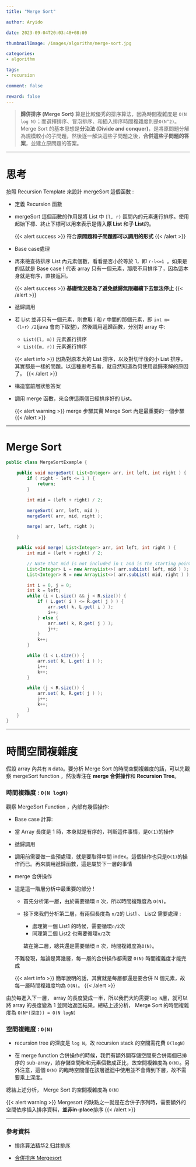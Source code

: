 ```yaml
---
title: "Merge Sort"

author: Aryido

date: 2023-09-04T20:03:48+08:00

thumbnailImage: /images/algorithm/merge-sort.jpg

categories:
- algorithm

tags:
- recursion

comment: false

reward: false
---
```

<!--BODY-->
> **歸併排序 (Merge Sort)** 算是比較優秀的排序算法，因為時間複雜度是 ```O(N log N)```；而選擇排序、冒泡排序、和插入排序時間複雜度則是```O(N^2)```。 Merge Sort 的基本思想是**分治法 (Divide and conquer)**，是將原問題分解為規模較小的子問題，然後逐一解決這些子問題之後，**合併這些子問題的答案**，並建立原問題的答案。

<!--more-->
---

# 思考
按照 Recursion Template 來設計 mergeSort 這個函數 :

- 定義 Recursion 函數
-
	mergeSort 這個函數的作用是將 List 中 ```[l, r)``` 區間內的元素進行排序。使用起始下標、終止下標可以用來表示是傳入**原 List** 和**子 List**的。

	{{< alert success >}}
符合**原問題和子問題都可以調用的形式**
	{{< /alert >}}

- Base case處理
-
  再來檢查待排序 List 內元素個數，看看是否小於等於 1，即  ```r-l<=1 ```。如果是的話就是 Base case ! 代表 array 只有一個元素，那麼不用排序了，因為這本身就是有序，直接返回。

	{{< alert success >}}
**基礎情況是為了避免遞歸無限繼續下去無法停止**
	{{< /alert >}}

- 遞歸調用
-
  若 List 並非只有一個元素，則會取 *l* 和 *r* 中間的那個元素，即  ```int m=（l+r）/2```(java 會向下取整)，然後調用遞歸函數，分別對 array 中:
    - ```List([l, m))``` 元素進行排序
    - ```List([m, r))``` 元素進行排序

	{{< alert info >}}
因為對原本大的 List 排序，以及對切半後的小 List 排序，其實都是一樣的問題。以這種思考去看，就自然知道為何使用遞歸來解的原因了。
	{{< /alert >}}


- 構造當前層狀態答案
-
  調用 merge 函數，來合併這兩個已經排序好的 List。

	{{< alert warning >}}
merge 步驟其實 Merge Sort 內是最重要的一個步驟
	{{< /alert >}}

---

# Merge Sort

```java
public class MergeSortExample {

	public void mergeSort( List<Integer> arr, int left, int right ) {
		if ( right - left <= 1 ) {
			return;
		}

		int mid = (left + right) / 2;

		mergeSort( arr, left, mid );
		mergeSort( arr, mid, right );

		merge( arr, left, right );

	}

	public void merge( List<Integer> arr, int left, int right ) {
		int mid = (left + right) / 2;

		// Note that mid is not included in L and is the starting point for R
		List<Integer> L = new ArrayList<>( arr.subList( left, mid ) );
		List<Integer> R = new ArrayList<>( arr.subList( mid, right ) );

		int i = 0, j = 0;
		int k = left;
		while (i < L.size() && j < R.size()) {
			if ( L.get( i ) <= R.get( j ) ) {
				arr.set( k, L.get( i ) );
				i++;
			} else {
				arr.set( k, R.get( j ) );
				j++;
			}
			k++;
		}

		while (i < L.size()) {
			arr.set( k, L.get( i ) );
			i++;
			k++;
		}

		while (j < R.size()) {
			arr.set( k, R.get( j ) );
			j++;
			k++;
		}
	}
}
```
---

# 時間空間複雜度
假設 array 內共有 ```N``` data。要分析 Merge Sort 的時間空間複雜度的話，可以先觀察 mergeSort function ，然後專注在 **merge 合併操作**和 **Recursion Tree**。

### 時間複雜度 : ```O(N logN)```

觀察 MergeSort Function ，內部有幾個操作:
- Base case 計算:
-
  當 Array 長度是 1 時，本身就是有序的，判斷這件事情，是```O(1)```的操作
- 遞歸調用
-
  調用前需要做一些預處理，就是要取得中間 index。這個操作也只是```O(1)```的操作而已。再來調用遞歸函數，這是屬於下一層的事情
- merge 合併操作
-
  這是這一階層分析中最重要的部分 !

	- 首先分析第一層，由於需要循環 n 次，所以時間複雜度為 ```O(N)```。
	- 接下來我們分析第二層，有兩個長度為 ```n/2```的 List1 、 List2 需要處理 :
    	- 處理第一個  List1 的時候，需要循環```n/2```次
    	- 同理第二個 List2 也需要循環```n/2```次

		故在第二層，總共還是需要循環 n 次，時間複雜度為```O(N)```。

	不難發現，無論是第幾層，每一層的合併操作都需要 ```O(N)``` 時間複雜度才能完成

	{{< alert info >}}
簡單說明的話，其實就是每層都還是要合併 N 個元素，故每一層時間複雜度均為 ```O(N)```。
	{{< /alert >}}


由於每進入下一層， array 的長度變成一半，所以我們大約需要```log N```層，就可以將 array 的長度變為 1 並開始返回結果。總結上述分析， Merge Sort 的時間複雜度為 ```O(N*(深度)) = O(N logN)```


### 空間複雜度 :  ```O(N)```
- recursion tree 的深度是 ```log N```，故 recursion stack 的空間需花費 ```O(logN)```

- 在 merge function 合併操作的時候，我們有額外開存儲空間來合併兩個已排序的 sub-array，該存儲空間和和元素個數成正比，故空間複雜度為 ```O(N)```。另外注意，這個 ```O(N)``` 的臨時空間僅在該層遞迴中使用並不會傳到下層，故不需要乘上深度。

總結上述分析， Merge Sort 的空間複雜度為 ```O(N)```

{{< alert warning >}}
Mergesort 的缺點之一就是在合併子序列時，需要額外的空間依序插入排序資料，**並非in-place**排序
{{< /alert >}}


---

### 參考資料

- [排序算法精华2 归并排序](https://www.youtube.com/watch?v=KAgkvtKMbwY)

- [合併排序 Mergesort](https://rust-algo.club/sorting/mergesort/)



